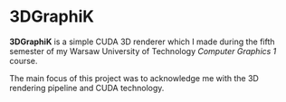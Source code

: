 # 3DGraphiK

**3DGraphiK** is a simple CUDA 3D renderer which I made during the fifth semester of my Warsaw University of Technology _Computer Graphics 1_ course.

The main focus of this project was to acknowledge me with the 3D rendering pipeline and CUDA technology.